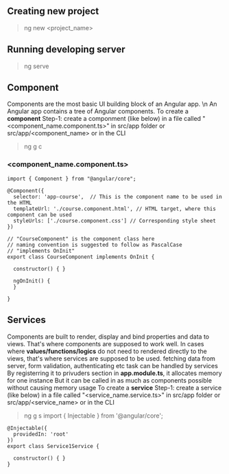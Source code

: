 ## **Creating new project**
> ng new <project_name>

## **Running developing server** 
> ng serve 

## **Component**
Components are the most basic UI building block of an Angular app. \n
An Angular app contains a tree of Angular components.
To create a **component** 
Step-1: create a componment (like below) in a file called "<component_name.component.ts>" in src/app folder or src/app/<component_name>
or in the CLI 
> ng g c <ComponentName>
### **<component_name.component.ts>**
    import { Component } from "@angular/core";

    @Component({
      selector: 'app-course',  // This is the component name to be used in the HTML
      templateUrl: './course.component.html', // HTML target, where this component can be used
      styleUrls: ['./course.component.css'] // Corresponding style sheet
    })

    // "CourseComponent" is the component class here
    // naming convention is suggested to follow as PascalCase
    // "implements OnInit"
    export class CourseComponent implements OnInit {

      constructor() { }

      ngOnInit() {
      }

    }

## **Services**
Components are built to render, display and bind properties and data to views. That's where components are supposed to work well. 
In cases where **values/functions/logics** do not need to rendered directly to the views, that's where services are supposed to be used.
fetching data from server, form validation, authenticating etc task can be handled by services
By registerring it to privuders section in **app.module.ts**, it allocates memory for one instance
But it can be called in as much as components possible without causing memory usage
To create a **service** 
Step-1: create a service (like below) in a file called "<service_name.service.ts>" in src/app folder or src/app/<service_name>
or in the CLI 
> ng g s <ServicetName>
    import { Injectable } from '@angular/core';

    @Injectable({
      providedIn: 'root'
    })
    export class Service1Service {

      constructor() { }
    }